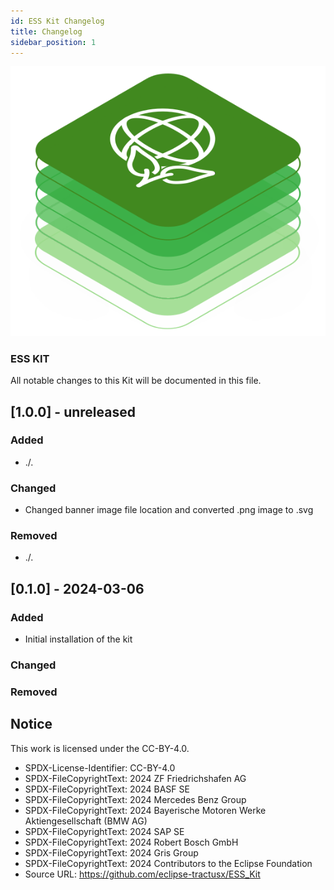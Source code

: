```yaml
---
id: ESS Kit Changelog
title: Changelog
sidebar_position: 1
---
```


![ESS Kit Icon](/img/kit-icons/ess-kit-icon.svg)

### ESS KIT

All notable changes to this Kit will be documented in this file.

## [1.0.0] - unreleased

### Added

- ./.

### Changed

- Changed banner image file location and converted .png image to .svg

### Removed

- ./.

## [0.1.0] - 2024-03-06

### Added

- Initial installation of the kit

### Changed

### Removed

## Notice

This work is licensed under the CC-BY-4.0.

- SPDX-License-Identifier: CC-BY-4.0
- SPDX-FileCopyrightText: 2024 ZF Friedrichshafen AG
- SPDX-FileCopyrightText: 2024 BASF SE
- SPDX-FileCopyrightText: 2024 Mercedes Benz Group
- SPDX-FileCopyrightText: 2024 Bayerische Motoren Werke Aktiengesellschaft (BMW AG)
- SPDX-FileCopyrightText: 2024 SAP SE
- SPDX-FileCopyrightText: 2024 Robert Bosch GmbH
- SPDX-FileCopyrightText: 2024 Gris Group
- SPDX-FileCopyrightText: 2024 Contributors to the Eclipse Foundation
- Source URL: <https://github.com/eclipse-tractusx/ESS_Kit>
